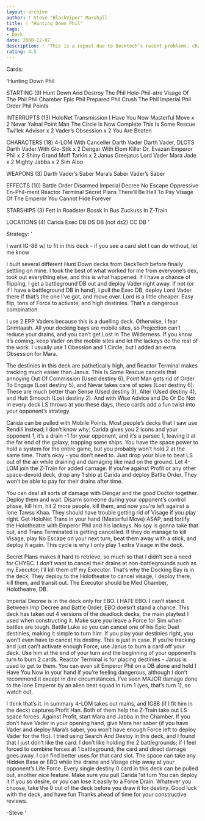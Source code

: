 ```yaml
---
layout: archive
author: ! Steve "BlackViper" Marshall
title: ! "Hunting Down Phil"
tags:
- Dark
date: 2000-12-07
description: ! "This is a repost due to Decktech’s recent problems. cRaZy high destiny duelling deck."
rating: 4.5
---
```

Cards: 

'Hunting Down Phil

STARTING (9)
Hunt Down And Destroy The Phil
Holo-Phil-atre
Visage Of The Phil
Phil Chamber
Epic Phil
Prepared Phil
Crush The Phil
Imperial Phil Order
Phil Points

INTERRUPTS (13)
HoloNet Transmission
I Have You Now
Masterful Move x 2
Nevar Yalnal
Point Man
The Circle Is Now Complete
This Is Some Rescue
Twi’lek Advisor x 2
Vader’s Obsession x 2
You Are Beaten

CHARACTERS (18)
4-LOM With Canceller
Darth Vader
Darth Vader, DLOTS
Darth Vader With Glo-Stik x 2
Dengar With Elom Killer
Dr. Evazan
Emperor Phil x 2
Shiny Grand Moff Tarkin x 2
Janus Greejatus
Lord Vader
Mara Jade x 2
Mighty Jabba x 2
Sim Aloo

WEAPONS (3)
Darth Vader’s Saber
Mara’s Saber
Vader’s Saber

EFFECTS (10)
Battle Order
Disarmed
Imperial Decree
No Escape
Oppressive En-Phil-ment
Reactor Terminal
Secret Plans
There’ll Be Hell To Pay
Visage Of The Emperor
You Cannot Hide Forever

STARSHIPS (3)
Fett In Roadster
Bossk In Bus
Zuckuss In Z-Train

LOCATIONS (4)
Carida
Exec DB
DS DB (not ds2)
CC DB '

Strategy: '

I want IG-88 w/ to fit in this deck - if you see a card slot I can do without, let me know

I built several different Hunt Down decks from DeckTech before finally settling on mine. I took the best of what worked for me from everyone’s dex, took out everything else, and this is what happened. If I have a chance of flipping, I get a battleground DB out and deploy Vader right away. If not (or if I have a battleground DB in hand), I pull the Exec DB, deploy Lord Vader there if that’s the one I’ve got, and move over. Lord is a little cheaper. Easy flip, tons of Force to activate, and high destinies. That’s a dangerous combination.

I use 2 EPP Vaders because this is a duelling deck. Otherwise, I fear Grimtaash. All your docking bays are mobile sites, so Projection can’t reduce your drains, and you can’t get Lost In The Wilderness. If you know it’s coming, keep Vader on the mobile sites and let the lackeys do the rest of the work. I usually use 1 Obession and 1 Circle, but I added an extra Obsession for Mara.

The destinies in this deck are pathetically high, and Reactor Terminal makes tracking much easier than Janus. This Is Some Rescue cancels that annoying Out Of Commission (Used destiny 6), Point Man gets rid of Order To Engage (Lost destiny 5), and Nevar takes care of spies (Lost destiny 6). These are much better than Sense (Used destiny 3), Alter (Used destiny 4), and Hutt Smooch (Lost destiny 2). And with Wise Advice and Do Or Do Not in every deck LS throws at you these days, these cards add a fun twist into your opponent’s strategy.

Carida can be pulled with Mobile Points. Most people’s decks that I saw use Rendili instead; I don’t know why; Carida gives you 2 icons and your opponent 1, it’s a drain -1 for your opponent, and it’s a parsec 1, leaving it at the far end of the galaxy, trapping some ships. You have the space power to hold a system for the entire game, but you probably won’t hold 2 at the same time. That’s okay - you don’t need to. Just drop your blue to beat LS out of the air while draining and damaging like mad on the ground. Let 4-LOM join the Z-Train for added carnage. If you’re against Profit or any other space-devoid deck, drop any 1 ship at Carida and deploy Battle Order. They won’t be able to pay for their drains after time.

You can deal all sorts of damage with Dengar and the good Doctor together. Deploy them and wait. Disarm someone during your opponent’s control phase, kill him, hit 2 more people, kill them, and now you’re left against a lone Tawss Khaa. They should have trouble getting rid of Visage if you play right. Get HoloNet Trans in your hand (Masterful Move) ASAP, and fortify the Holotheatre with Emperor Phil and his lackeys. No spy is gonna take that out, and Trans Terminated is getting cancelled. If they do manage to kill Visage, play No Escape on your next turn, beat them away with a stick, and deploy it again. This cycle is why I only play 1 extra Visage in the deck.

Secret Plans makes it hard to retrieve, so much so that I didn’t see a need for CHYBC. I don’t want to cancel their drains at non-battlegrounds such as my Executor; I’ll kill them off my Executor. That’s why the Docking Bay is in the deck; They deploy to the Holotheatre to cancel visage, I deploy there, kill them, and transit out. The Executor should be Med Chamber, Holotheatre, DB.

Imperial Decree is in the deck only for EBO. I HATE EBO. I can’t stand it. Between Imp Decree and Battle Order, EBO doesn’t stand a chance. This deck has taken out 4 versions of the deadlock decks, the main playtest I used when constructing it. Make sure you leave a Force for Sim when battles are tough. Battle Luke so you can cancel one of his Epic Duel destinies, making it simple to turn him. If you play your destinies right, you won’t even have to cancel his destiny. This is just in case. If you’re tracking and just can’t activate enough Force, use Janus to burn a card off your deck. Use him at the end of your turn and the beginning of your opponent’s turn to burn 2 cards. Reactor Terminal is for placing destinies - Janus is used to get to them. You can even sit Emperor Phil on a DB alone and hold I Have You Now in your hand if you’re feeling dangerous, although I don’t recommend it except in dire circumstances. I’ve seen MAJOR damage done to the lone Emperor by an alien beat squad in turn 1 (yes, that’s turn 1), so watch out.

I think that’s it. In summary 4-LOM takes out mains, and IG88 (if I fit him in the deck) captures Profit Han. Both of them help the Z-Train take out LS space forces. Against Profit, start Mara and Jabba in the Chamber. If you don’t have Vader in your opening hand, give Mara her saber (if you have Vader and deploy Mara’s saber, you won’t have enough Force left to deploy Vader for the flip). I tried using Search And Destoy in this deck, and I found that I just don’t like the card. I don’t like holding the 2 battlegrounds; if I feel forced to combine forces at 1 battleground, the card and direct damage goes away. I can find better uses for that card slot. The space can take any Hidden Base or EBO while the drains and Visage chip away at your opponent’s Life Force. Every single destiny 0 card in this deck can be pulled out, another nice feature. Make sure you pull Carida 1st turn You can deploy it if you so desire, or you can lose it easily to a Force Drain. Whatever you choose, take the 0 out of the deck before you draw it for destiny. Good luck with the deck, and have fun Thanks ahead of time for your constructive reviews.

-Steve '